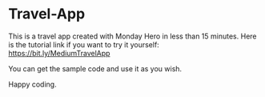 # Travel-App
This is a travel app created with Monday Hero in less than 15 minutes. Here is the tutorial link if you want to try it yourself: https://bit.ly/MediumTravelApp

You can get the sample code and use it as you wish. 

Happy coding.
